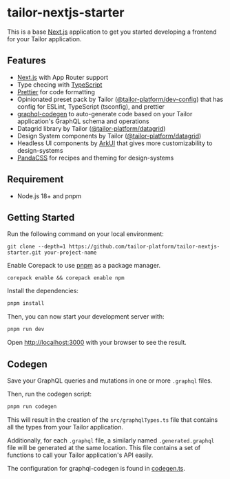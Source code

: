 # tailor-nextjs-starter

This is a base [Next.js](https://nextjs.org/) application to get you started developing a frontend for your Tailor application.

## Features

- [Next.js](https://nextjs.org/) with App Router support
- Type checing with [TypeScript](https://www.typescriptlang.org/)
- [Prettier](https://prettier.io/) for code formatting
- Opinionated preset pack by Tailor ([@tailor-platform/dev-config](https://www.npmjs.com/package/@tailor-platform/dev-config)) that has config for ESLint, TypeScript (tsconfig), and prettier
- [graphql-codegen](https://the-guild.dev/graphql/codegen) to auto-generate code based on your Tailor application's GraphQL schema and operations
- Datagrid library by Tailor ([@tailor-platform/datagrid](https://www.npmjs.com/package/@tailor-platform/datagrid))
- Design System components by Tailor ([@tailor-platform/datagrid](https://www.npmjs.com/package/@tailor-platform/design-systems))
- Headless UI components by [ArkUI](https://ark-ui.com/) that gives more customizability to design-systems
- [PandaCSS](https://panda-css.com/) for recipes and theming for design-systems

## Requirement

* Node.js 18+ and pnpm

## Getting Started

Run the following command on your local environment:

```
git clone --depth=1 https://github.com/tailor-platform/tailor-nextjs-starter.git your-project-name
```

Enable Corepack to use [pnpm](https://pnpm.io/) as a package manager.

```
corepack enable && corepack enable npm
```

Install the dependencies:

```bash
pnpm install
```

Then, you can now start your development server with:

```bash
pnpm run dev
```

Open [http://localhost:3000](http://localhost:3000) with your browser to see the result.

## Codegen

Save your GraphQL queries and mutations in one or more `.graphql` files.

Then, run the codegen script:

```bash
pnpm run codegen
```

This will result in the creation of the `src/graphqlTypes.ts` file that contains all the types from your Tailor application.

Additionally, for each `.graphql` file, a similarly named `.generated.graphql` file will be generated at the same location.
This file contains a set of functions to call your Tailor application's API easily.

The configuration for graphql-codegen is found in [codegen.ts](./codegen.ts).
